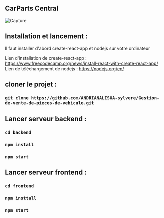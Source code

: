 ## CarParts Central
![Capture](https://github.com/ANDRIANALISOA-sylvere/Gestion-de-vente-de-pieces-de-vehicule/assets/119260104/e357d3e5-5a2a-4896-bac8-27c8d388f257)

## Installation et lancement :

Il faut installer d'abord create-react-app et nodejs sur votre ordinateur

Lien d'installation de create-react-app : https://www.freecodecamp.org/news/install-react-with-create-react-app/
Lien de téléchargement de nodejs : https://nodejs.org/en/

## cloner le projet :

### `git clone https://github.com/ANDRIANALISOA-sylvere/Gestion-de-vente-de-pieces-de-vehicule.git`

## Lancer serveur backend : 

### `cd backend`

### `npm install`

### `npm start`

## Lancer serveur frontend :

### `cd frontend`

### `npm insttall`

### `npm start`
